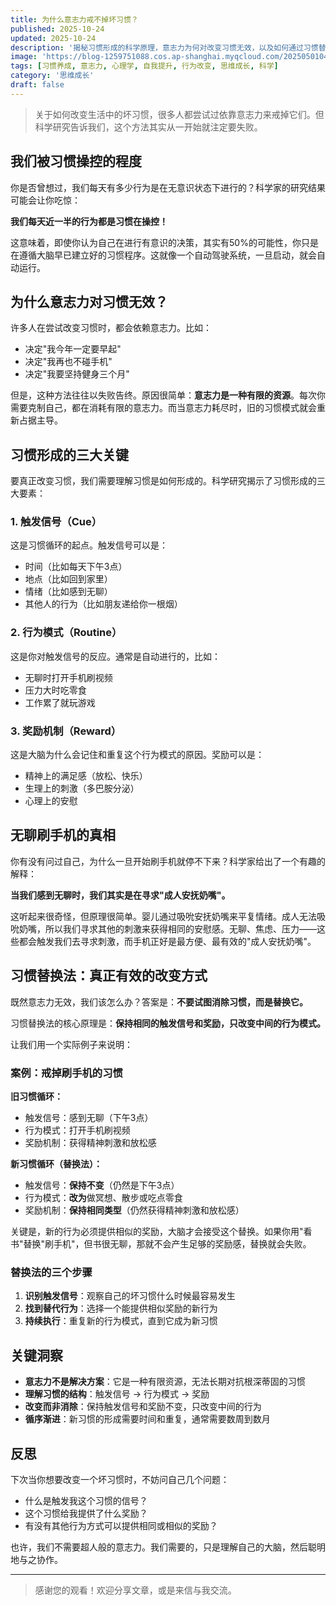 ```yaml
---
title: 为什么意志力戒不掉坏习惯？
published: 2025-10-24
updated: 2025-10-24
description: '揭秘习惯形成的科学原理，意志力为何对改变习惯无效，以及如何通过习惯替换法轻松建立新习惯'
image: 'https://blog-1259751088.cos.ap-shanghai.myqcloud.com/20250501042645752.png?imageSlim'
tags: [习惯养成, 意志力, 心理学, 自我提升, 行为改变, 思维成长, 科学]
category: '思维成长'
draft: false
---
```


> 关于如何改变生活中的坏习惯，很多人都尝试过依靠意志力来戒掉它们。但科学研究告诉我们，这个方法其实从一开始就注定要失败。

## 我们被习惯操控的程度

你是否曾想过，我们每天有多少行为是在无意识状态下进行的？科学家的研究结果可能会让你吃惊：

**我们每天近一半的行为都是习惯在操控！**

这意味着，即使你认为自己在进行有意识的决策，其实有50%的可能性，你只是在遵循大脑早已建立好的习惯程序。这就像一个自动驾驶系统，一旦启动，就会自动运行。

## 为什么意志力对习惯无效？

许多人在尝试改变习惯时，都会依赖意志力。比如：

- 决定"我今年一定要早起"
- 决定"我再也不碰手机"
- 决定"我要坚持健身三个月"

但是，这种方法往往以失败告终。原因很简单：**意志力是一种有限的资源**。每次你需要克制自己，都在消耗有限的意志力。而当意志力耗尽时，旧的习惯模式就会重新占据主导。

## 习惯形成的三大关键

要真正改变习惯，我们需要理解习惯是如何形成的。科学研究揭示了习惯形成的三大要素：

### 1. 触发信号（Cue）
这是习惯循环的起点。触发信号可以是：
- 时间（比如每天下午3点）
- 地点（比如回到家里）
- 情绪（比如感到无聊）
- 其他人的行为（比如朋友递给你一根烟）

### 2. 行为模式（Routine）
这是你对触发信号的反应。通常是自动进行的，比如：
- 无聊时打开手机刷视频
- 压力大时吃零食
- 工作累了就玩游戏

### 3. 奖励机制（Reward）
这是大脑为什么会记住和重复这个行为模式的原因。奖励可以是：
- 精神上的满足感（放松、快乐）
- 生理上的刺激（多巴胺分泌）
- 心理上的安慰

## 无聊刷手机的真相

你有没有问过自己，为什么一旦开始刷手机就停不下来？科学家给出了一个有趣的解释：

**当我们感到无聊时，我们其实是在寻求"成人安抚奶嘴"。**

这听起来很奇怪，但原理很简单。婴儿通过吸吮安抚奶嘴来平复情绪。成人无法吸吮奶嘴，所以我们寻求其他的刺激来获得相同的安慰感。无聊、焦虑、压力——这些都会触发我们去寻求刺激，而手机正好是最方便、最有效的"成人安抚奶嘴"。

## 习惯替换法：真正有效的改变方式

既然意志力无效，我们该怎么办？答案是：**不要试图消除习惯，而是替换它。**

习惯替换法的核心原理是：**保持相同的触发信号和奖励，只改变中间的行为模式。**

让我们用一个实际例子来说明：

### 案例：戒掉刷手机的习惯

**旧习惯循环：**
- 触发信号：感到无聊（下午3点）
- 行为模式：打开手机刷视频
- 奖励机制：获得精神刺激和放松感

**新习惯循环（替换法）：**
- 触发信号：**保持不变**（仍然是下午3点）
- 行为模式：**改为**做冥想、散步或吃点零食
- 奖励机制：**保持相同类型**（仍然获得精神刺激和放松感）

关键是，新的行为必须提供相似的奖励，大脑才会接受这个替换。如果你用"看书"替换"刷手机"，但书很无聊，那就不会产生足够的奖励感，替换就会失败。

### 替换法的三个步骤

1. **识别触发信号**：观察自己的坏习惯什么时候最容易发生
2. **找到替代行为**：选择一个能提供相似奖励的新行为
3. **持续执行**：重复新的行为模式，直到它成为新习惯

## 关键洞察

- **意志力不是解决方案**：它是一种有限资源，无法长期对抗根深蒂固的习惯
- **理解习惯的结构**：触发信号 → 行为模式 → 奖励
- **改变而非消除**：保持触发信号和奖励不变，只改变中间的行为
- **循序渐进**：新习惯的形成需要时间和重复，通常需要数周到数月

## 反思

下次当你想要改变一个坏习惯时，不妨问自己几个问题：

- 什么是触发我这个习惯的信号？
- 这个习惯给我提供了什么奖励？
- 有没有其他行为方式可以提供相同或相似的奖励？

也许，我们不需要超人般的意志力。我们需要的，只是理解自己的大脑，然后聪明地与之协作。

---

> 感谢您的观看！欢迎分享文章，或是来信与我交流。
